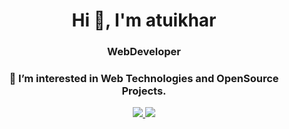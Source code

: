 <h1 align="center">Hi 👋, I'm atuikhar</h1>
<h3 align="center">WebDeveloper</h3>
<h3 align="center">👀 I’m interested in Web Technologies and OpenSource Projects.</h3>
<div align="center">	      
 <a href="https://github-readme-stats.vercel.app/api?username=atuikhar&theme=tokyonight">
<img src="https://github-readme-stats.vercel.app/api?username=atuikhar&count_private=true&show_icons=true&theme=tokyonight" />
</a>
<img  src="https://github-readme-stats.vercel.app/api/top-langs/?username=atuikhar&hidephp&theme=tokyonight" />
</a>
</div>



